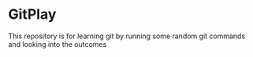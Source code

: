 # GitPlay
This repository is for learning git by running some random git commands and looking into the outcomes
